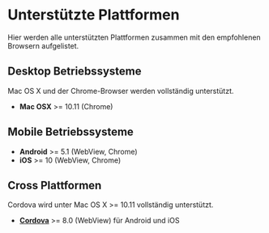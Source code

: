 # Unterstützte Plattformen

Hier werden alle unterstützten Plattformen zusammen mit den empfohlenen Browsern aufgelistet.


## Desktop Betriebssysteme

Mac OS X und der Chrome-Browser werden vollständig unterstützt.

* **Mac OSX** >= 10.11 (Chrome)


## Mobile Betriebssysteme

* **Android** >= 5.1 (WebView, Chrome)
* **iOS** >= 10 (WebView, Chrome)


## Cross Plattformen

Cordova wird unter Mac OS X >= 10.11 vollständig unterstützt.

* **[Cordova](./Cordova.md)** >= 8.0 (WebView) für Android und iOS
